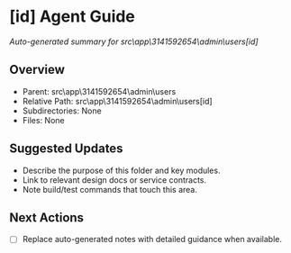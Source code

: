 ﻿# [id] Agent Guide
*Auto-generated summary for src\app\3141592654\admin\users\[id]*

## Overview
- Parent: src\app\3141592654\admin\users
- Relative Path: src\app\3141592654\admin\users\[id]
- Subdirectories: None
- Files: None

## Suggested Updates
- Describe the purpose of this folder and key modules.
- Link to relevant design docs or service contracts.
- Note build/test commands that touch this area.

## Next Actions
- [ ] Replace auto-generated notes with detailed guidance when available.
